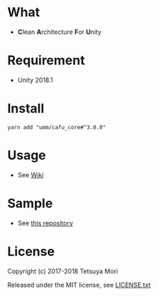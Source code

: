 # What

* **C**lean **A**rchitecture **F**or **U**nity

# Requirement

* Unity 2018.1

# Install

```shell
yarn add "umm/cafu_core#^3.0.0"
```

# Usage

* See [Wiki](https://github.com/umm/cafu_core/wiki)

# Sample

* See [this repository](https://github.com/monry/cafu_sample)

# License

Copyright (c) 2017-2018 Tetsuya Mori

Released under the MIT license, see [LICENSE.txt](LICENSE.txt)

